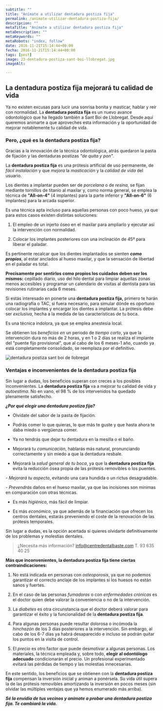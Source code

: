 ```yaml
---
subtitle: ""
title: "Anímate a utilizar dentadura postiza fija"
permalink: /animate-utilizar-dentadura-postiza-fija/
descripcion: ""
metaTitle: "Anímate a utilizar dentadura postiza fija"
metaDescription: ""
metaKeywords: ""
metaRobots: "index, follow"
date: 2016-11-21T15:14:44+00:00
fecha: 2016-11-21T15:14:44+00:00
tags: [post]
image: 23-dentadura-postiza-sant-boi-llobregat.jpg
imageAlt: 

---
```



La dentadura postiza fija mejorará tu calidad de vida
-


Ya no existen excusas para lucir una sonrisa bonita y masticar, hablar y reír con normalidad. La **dentadura postiza fija** es un nuevo avance odontológico que ha llegado también a Sant Boi de Llobregat. Desde aquí queremos animarte a que aproveches esta información y la oportunidad de mejorar notablemente tu calidad de vida.
### Pero, ¿qué es la dentadura postiza fija?


Gracias a la innovación de la técnica odontológica, atrás quedaron la pasta de fijación y las dentaduras postizas *"de quita y pon"*.

La **dentadura postiza fija** es una prótesis artificial de uso permanente, de *fácil instalación* y que *mejora* la *masticación* y la *calidad de vida* del usuario.

Los dientes a implantar pueden ser de *porcelana* o de *resina*, se fijan mediante tornillos de titanio al maxilar y, como norma general, se emplea la técnica de **"All-on-4"** (4 implantes) para la parte inferior y **"All-on-6"** (6 implantes) para la arcada superior.

Es una técnica apta incluso para aquellas personas con poco hueso, ya que para estos casos existen distintas soluciones:

1. El empleo de un injerto óseo en el maxilar para ampliarlo y ejecutar así la intervención con normalidad.

2. Colocar los implantes posteriores con una inclinación de 45º para liberar el paladar.

Es pertinente recalcar que los dientes implantados se sienten ***como propios***, al estar anclados al hueso maxilar, y que la sensación de libertad en el paladar es total.

**Precisamente por sentirlos como propios los cuidados deben ser los mismos:** cepillado diario, uso del hilo dental para limpiar aquellas zonas menos accesibles y programar un calendario de visitas al dentista para las revisiones rutinarias cada 6 meses.

Si estás interesado en ponerte una **dentadura postiza fija,** primero te harán una radiografía o TAC, si fuera necesario, para simular dónde es oportuno colocar los implantes y encargar los dientes a implantar. La prótesis debe ser *exclusiva*, hecha a la medida de las características de tu boca.

Es una técnica indolora, ya que se emplea anestesia local.

Se obtienen los *beneficios en* un periodo de *tiempo corto*, ya que la intervención dura no más de 2 horas, y en 1 o 2 días se realiza el implante del "puente fijo provisional", que al cabo de los 6 meses-1 año, cuando ya está completamente consolidado, se reemplaza por el definitivo.

![dentadura postiza sant boi de llobregat](/assets/static/images/blog/blog-inner/dentadura-postiza-sant-boi-llobregat-barcelona.jpg)
### Ventajas e inconvenientes de la dentadura postiza fija


Sin lugar a dudas, los beneficios superan con creces a los posibles inconvenientes. La **dentadura postiza fija** va a mejorar tu calidad de vida y *autoestima*. No en vano, el 98 % de los intervenidos ha quedado plenamente satisfecho.

***¿Por qué elegir una dentadura postiza fija?***

- Olvídate del sabor de la pasta de fijación.

- Podrás comer lo que quieras, lo que más te guste y que hasta ahora te daba miedo o vergüenza comer.

- Ya no tendrás que dejar tu dentadura en la mesilla o el baño.

- Mejorará tu *comunicación*, hablarás más natural, pronunciando correctamente y sin miedo a que la dentadura resbale.

- Mejorará la *salud general de tu boca*, ya que la **dentadura postiza fija** evita la reducción ósea propia de las prótesis removibles o los puentes.

- *Mejorará tu* *aspecto*, evitando una cara hundida o un rictus desagradable.

- *Prevendrás* daños en el hueso maxilar, ya que las incisiones son mínimas en comparación con otras técnicas.

- Es más *higiénico*, más fácil de limpiar.

- Es más *económico*, ya que además de la financiación que ofrecen los centros dentales, estarás preveniendo el coste de la renovación de las prótesis temporales.

Sin lugar a dudas, es la opción acertada si quieres olvidarte definitivamente de los problemas y molestias dentales.


>¿Necesita más información?
>info@centredentalbaste.com
> T. 93 635 40 25
> 
**Más que inconvenientes, la dentadura postiza fija tiene ciertas contraindicaciones:**

1. No está indicada en personas con *osteoporosis*, ya que no podemos garantizar el correcto anclaje de los implantes si los huesos no están sanos y fuertes.

2. En el caso de las personas *fumadoras* o con *enfermedades crónicas* es el doctor quien debe valorar la conveniencia o no de la intervención.

3. La *diabetes* es otra circunstancia que el doctor deberá valorar para garantizar el éxito y la funcionalidad de la **dentadura postiza fija**.

4. Para algunas personas puede resultar dolorosa o incómoda la *hinchazón* de los 3 días posteriores a la intervención. Sin embargo, al cabo de los 6-7 días ya habrá desaparecido e incluso se podrán quitar los puntos en la visita de control.

5. El *precio* es otro factor que puede desmotivar a algunas personas. Los materiales, la técnica empleada y, sobre todo, **elegir al odontólogo adecuado** condicionarán el precio. Un profesional experimentado evitará las pérdidas de tiempo y las molestias innecesarias.

En este sentido, los beneficios que se obtienen con la **dentadura postiza fija** compensan la inversión inicial y animan a ponérsela. Su vida útil supera la de las prótesis removibles amortizando la inversión en pocos meses (sin olvidar las múltiples ventajas que ya hemos enumerado más arriba).

***Sé la envidia de tus vecinos y anímate a probar una dentadura postiza fija. Te cambiará la vida.***

 
